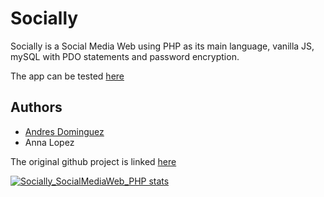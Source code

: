 # Socially

Socially is a Social Media Web using PHP as its main language, vanilla JS, mySQL with PDO statements and password encryption.

The app can be tested [here](https://socially.one)

## Authors
- [Andres Dominguez](https://github.com/andommar)
- Anna Lopez 

The original github project is linked [here](https://github.com/andommar/dwpSocialWeb)

[![Socially_SocialMediaWeb_PHP stats](https://github-readme-stats.vercel.app/api?username=aneguet&show_icons=true)](https://github.com/aneguet/Socially_SocialMediaWeb_PHP)


